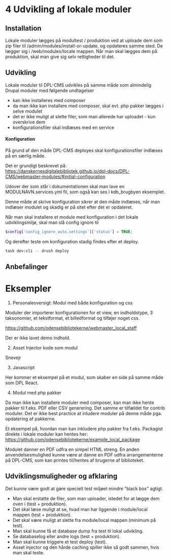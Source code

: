 # 4 Udvikling af lokale moduler

## Installation

Lokale moduler lægges på modultest / produktion ved at uploade dem som zip filer til /admin/modules/install-or-update, og opdateres samme sted. De lægger sig i /web/modules/locale mappen.
Når man skal lægges dem på produktion, skal man give sig selv rettigheder til det.

## Udvikling

Lokale moduler til DPL-CMS udvikles på samme måde som almindelig Drupal moduler med følgende undtagelser

- kan ikke installeres med composer
- da man ikke kan installere med composer, skal evt. php pakker lægges i selve modulet
- det er ikke muligt at slette filer, som man allerede har uploadet - kun overskrive dem
- konfigurationsfiler skal indlæses med en service

#### Konfiguration

På grund af den måde DPL-CMS deployes skal konfigurationsfiler indlæses på en særlig måde.

Det er grundigt beskrevet på:
https://danskernesdigitalebibliotek.github.io/dpl-docs/DPL-CMS/webmaster-modules/#initial-configuration

Udover der som står i dokumentationen skal man lave en MODULNAVN.services.yml fil, som også kan ses i kdb_brugbyen eksemplet.

Denne måde at skrive konfiguration sikrer at den måde indlæses, når man indlæser modulet og skadig er på sitet efter det er opdateret.

Når man skal installere et module med konfiguration i det lokale udviklingsmiljø, skal man slå config ignore til

```php
$config['config_ignore_auto.settings']['status'] = TRUE;
```

Og derefter teste om konfiguration stadig findes efter et deploy.

```sh
task dev:cli -- drush deploy
```

## Anbefalinger

# Eksempler

1. Personaleoversigt: Modul med både konfiguration og css

Moduler der importerer konfigurationen for et view, en indholdstype, 3 taksonomier, et tekstformat, et billedformat og tilføjer noget css.

https://github.com/odensebibliotekerne/webmaster_local_staff

Der er ikke lavet demo indhold.

2. Asset Injector kode som modul

Snevejr

3. Javascript

Her kommer et eksempel på et modul, som skaber en side på samme måde som DPL React.

4. Modul med php pakker

Da man ikke kan installere moduler med composer, kan man ikke hente pakker til f.eks. PDF eller CSV generering. Det samme er tilfældet for contrib moduler. Det er ikke best practice at inludere moduler på denne måde pga. opdatering af pakkerne.

Et eksempel på, hvordan man kan inkludere php pakker fra f.eks. Packagist direkte i lokale moduler kan hentes her:
https://github.com/odensebibliotekerne/example_local_package

Modulet danner en PDF udfra en simpel HTML streng. En anden anvendelsesmulighed kunne være at danne en PDF udfra arrangementerne på DPL-CMS, som kan printes til/hentes af brugerne af biblioteket.

## Udviklingsmuligheder og afklaring

Det kunne være godt at gøre specielt test miljøet mindre "black box" agtigt.

- Man skal erstatte de filer, som man uploader, istedet for at lægge dem oven i (test + produktion).
- Det skal læse muligt at se, hvad man har liggende i module/local mappen (test + produktion).
- Det skal være muligt at slette fra module/local mappen (minimum på test).
- Man skal kunne få et database dump fra test til lokal udvikling.
- Se databaselog eller andre logs (test + produktion).
- Man skal kunne triggere et test deploy (test).
- Asset injector og den hårde caching spiller ikke så godt sammen, hvis man skal teste.
